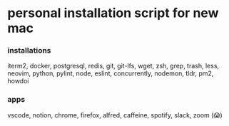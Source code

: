 # personal installation script for new mac

### installations
iterm2, docker, postgresql, redis, git, git-lfs, wget, zsh, grep, trash, less, neovim, python, pylint, node, eslint, concurrently, nodemon, tldr, pm2, howdoi

### apps
vscode, notion, chrome, firefox, alfred, caffeine, spotify, slack, zoom (😱)